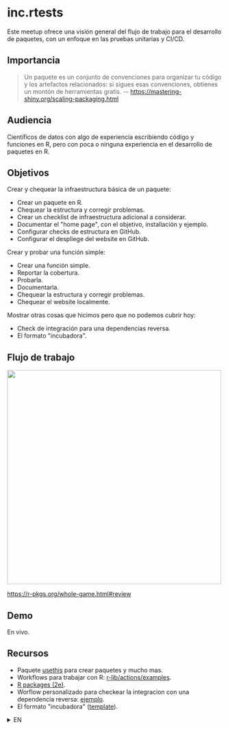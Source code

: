 # inc.rtests

Este meetup ofrece una visión general del flujo de trabajo para el desarrollo de paquetes, con un enfoque en las pruebas unitarias y CI/CD.

## Importancia

> Un paquete es un conjunto de convenciones para organizar tu código y los artefactos relacionados: si sigues esas convenciones, obtienes un montón de herramientas gratis.
> -- https://mastering-shiny.org/scaling-packaging.html

## Audiencia

Científicos de datos con algo de experiencia escribiendo código y funciones en R, pero con poca o ninguna experiencia en el desarrollo de paquetes en R.

## Objetivos

Crear y chequear la infraestructura básica de un paquete:

- Crear un paquete en R.
- Chequear la estructura y corregir problemas.
- Crear un checklist de infraestructura adicional a considerar.
- Documentar el "home page", con el objetivo, installación y ejemplo.
- Configurar checks de estructura en GitHub.
- Configurar el despliege del website en GitHub.

Crear y probar una función simple:

- Crear una función simple.
- Reportar la cobertura.
- Probarla.
- Documentarla.
- Chequear la estructura y corregir problemas.
- Chequear el website localmente.

Mostrar otras cosas que hicimos pero que no podemos cubrir hoy:

* Check de integración para una dependencias reversa.
* El formato "incubadora".

## Flujo de trabajo

<img src=https://github.com/user-attachments/assets/aabb5a62-7f4b-4767-b1d7-52130c395531 width=500>

https://r-pkgs.org/whole-game.html#review

## Demo

En vivo.

## Recursos

* Paquete [usethis](https://usethis.r-lib.org/reference/index.html) para crear paquetes y mucho mas.
* Workflows para trabajar con R: [r-lib/actions/examples](https://github.com/r-lib/actions/tree/v2/examples#example-workflows).
* [R packages (2e)](https://r-pkgs.org/).
* Worflow personalizado para checkear la integracion con una dependencia reversa: [ejemplo](https://github.com/ixpantia/tower/pull/14/files#diff-8fe6f19b5ce17649a885f3ad91e83f63c1ca2dc91dbcd00fa3bd7e242f80dda7).
* El formato "incubadora" ([template](https://github.com/dsincubator/template)).



<details>
<summary>EN</summary>

# inc.rtests

This meetup provides an overview of the workflow for package development, focusing on unit testing and CI/CD.

## Importance

> A package is a set of conventions for organizing your code and related artifacts: if you follow those conventions, you get a bunch of free 
tools.
> -- https://mastering-shiny.org/scaling-packaging.html

## Audience

Data scientists with some experience writing code and functions in R, but with little to no experience in R package development.

## Objectives

Create and check the basic infrastructure of a package:

- Create a package in R.
- Check the structure and fix issues.
- Create a checklist of additional infrastructure to consider.
- Document the "home page," including the aim, installation, and example.
- Set up structure checks on GitHub.
- Set up the deployment of the website on GitHub.

Create and test a simple function:

- Create a simple function.
- Report the coverage.
- Test it.
- Document it.
- Check the structure and fix issues.
- Check the website locally.

Show other things we've done but cannot cover today:

* Integration check for reverse dependencies.
* The "incubator" format.

## Workflow

<img src=https://github.com/user-attachments/assets/aabb5a62-7f4b-4767-b1d7-52130c395531 width=500>

https://r-pkgs.org/whole-game.html#review

## Demo

Live.

## Resources

* Package [usethis](https://usethis.r-lib.org/reference/index.html) for creating packages and much more.
* Workflows for working with R: [r-lib/actions/examples](https://github.com/r-lib/actions/tree/v2/examples#example-workflows).
* [R packages (2e)](https://r-pkgs.org/).
* Custom workflow to check integration with a reverse dependency: 
[example](https://github.com/ixpantia/tower/pull/14/files#diff-8fe6f19b5ce17649a885f3ad91e83f63c1ca2dc91dbcd00fa3bd7e242f80dda7).
* The "incubator" format ([template](https://github.com/dsincubator/template)).

</details>
